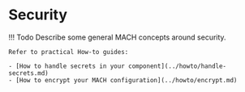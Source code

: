 # Security

!!! Todo
    Describe some general MACH concepts around security.

    Refer to practical How-to guides:
    
    - [How to handle secrets in your component](../howto/handle-secrets.md)
    - [How to encrypt your MACH configuration](../howto/encrypt.md)